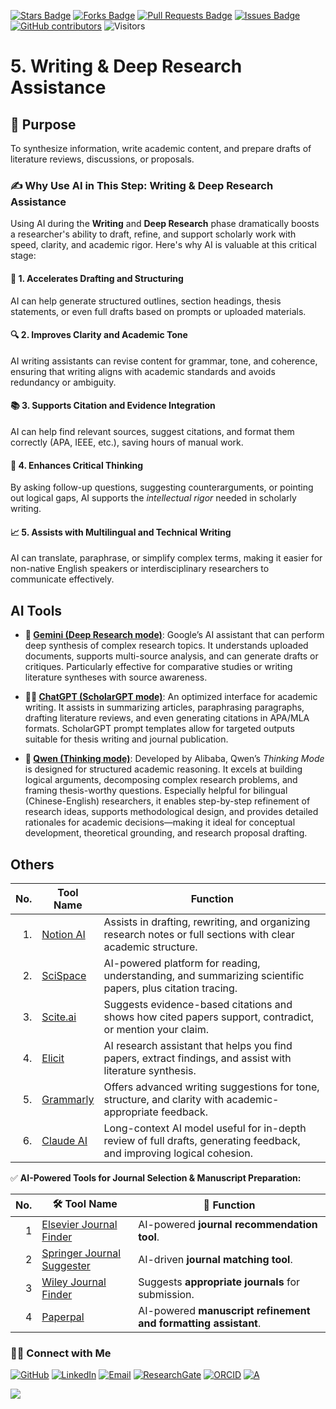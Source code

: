 <a href="https://github.com/drshahizan/short-course/stargazers"><img src="https://img.shields.io/github/stars/drshahizan/short-course" alt="Stars Badge"/></a>
<a href="https://github.com/drshahizan/short-course/network/members"><img src="https://img.shields.io/github/forks/drshahizan/short-course" alt="Forks Badge"/></a>
<a href="https://github.com/drshahizan/short-course/pulls"><img src="https://img.shields.io/github/issues-pr/drshahizan/short-course" alt="Pull Requests Badge"/></a>
<a href="https://github.com/drshahizan/short-course"><img src="https://img.shields.io/github/issues/drshahizan/short-course" alt="Issues Badge"/></a>
<a href="https://github.com/drshahizan/short-course/graphs/contributors"><img alt="GitHub contributors" src="https://img.shields.io/github/contributors/drshahizan/short-course?color=2b9348"></a>
![Visitors](https://api.visitorbadge.io/api/visitors?path=https%3A%2F%2Fgithub.com%2Fdrshahizan%2Fshort-course&labelColor=%23d9e3f0&countColor=%23697689&style=flat)

# 5. Writing & Deep Research Assistance

## 🔸 Purpose
To synthesize information, write academic content, and prepare drafts of literature reviews, discussions, or proposals.

### ✍️ Why Use AI in This Step: **Writing & Deep Research Assistance**

Using AI during the **Writing** and **Deep Research** phase dramatically boosts a researcher's ability to draft, refine, and support scholarly work with speed, clarity, and academic rigor. Here's why AI is valuable at this critical stage:


#### 🧠 1. **Accelerates Drafting and Structuring**
AI can help generate structured outlines, section headings, thesis statements, or even full drafts based on prompts or uploaded materials.


#### 🔍 2. **Improves Clarity and Academic Tone**
AI writing assistants can revise content for grammar, tone, and coherence, ensuring that writing aligns with academic standards and avoids redundancy or ambiguity.

#### 📚 3. **Supports Citation and Evidence Integration**
AI can help find relevant sources, suggest citations, and format them correctly (APA, IEEE, etc.), saving hours of manual work.

#### 🧩 4. **Enhances Critical Thinking**
By asking follow-up questions, suggesting counterarguments, or pointing out logical gaps, AI supports the *intellectual rigor* needed in scholarly writing.


#### 📈 5. **Assists with Multilingual and Technical Writing**
AI can translate, paraphrase, or simplify complex terms, making it easier for non-native English speakers or interdisciplinary researchers to communicate effectively.

## AI Tools
* **🔬 [Gemini (Deep Research mode)](./ai/gemini.md)**:
Google’s AI assistant that can perform deep synthesis of complex research topics. It understands uploaded documents, supports multi-source analysis, and can generate drafts or critiques. Particularly effective for comparative studies or writing literature syntheses with source awareness.

* **🧑‍🎓 [ChatGPT (ScholarGPT mode)](./ai/chatgpt.md)**:
An optimized interface for academic writing. It assists in summarizing articles, paraphrasing paragraphs, drafting literature reviews, and even generating citations in APA/MLA formats. ScholarGPT prompt templates allow for targeted outputs suitable for thesis writing and journal publication.

* **🧠 [Qwen (Thinking mode)](./ai/qwen.md)**:
  Developed by Alibaba, Qwen’s *Thinking Mode* is designed for structured academic reasoning. It excels at building logical arguments, decomposing complex research problems, and framing thesis-worthy questions. Especially helpful for bilingual (Chinese-English) researchers, it enables step-by-step refinement of research ideas, supports methodological design, and provides detailed rationales for academic decisions—making it ideal for conceptual development, theoretical grounding, and research proposal drafting.


## Others

| No. |Tool Name                                  | Function |
| --: | ------------------------------------------------- | --------------------------------------------------------------------------------------------------------------------------- |
|  1. | [Notion AI](https://www.notion.so/product/ai) | Assists in drafting, rewriting, and organizing research notes or full sections with clear academic structure.               |
|  2. | [SciSpace](https://typeset.io/scispace/)      | AI-powered platform for reading, understanding, and summarizing scientific papers, plus citation tracing.                   |
|  3. | [Scite.ai](https://scite.ai/)                 | Suggests evidence-based citations and shows how cited papers support, contradict, or mention your claim.                    |
|  4. | [Elicit](https://elicit.org/)                 | AI research assistant that helps you find papers, extract findings, and assist with literature synthesis.                   |
|  5. | [Grammarly](https://www.grammarly.com/go)   | Offers advanced writing suggestions for tone, structure, and clarity with academic-appropriate feedback.                    |
|  6. | [Claude AI](https://claude.ai/)               | Long-context AI model useful for in-depth review of full drafts, generating feedback, and improving logical cohesion.       |

✅ **AI-Powered Tools for Journal Selection & Manuscript Preparation:**  

| No. | 🛠 **Tool Name** | 📖 **Function** | 
| ---: | ---------------- | ------------------ | 
| 1 | [Elsevier Journal Finder](https://journalfinder.elsevier.com/) | AI-powered **journal recommendation tool**. | 
| 2 | [Springer Journal Suggester](https://journalsuggester.springer.com/) | AI-driven **journal matching tool**. | 
| 3 | [Wiley Journal Finder](https://journalfinder.wiley.com/) | Suggests **appropriate journals** for submission. | 
| 4 | [Paperpal](https://www.paperpal.com/) | AI-powered **manuscript refinement and formatting assistant**. | 



### 🙌🏻 Connect with Me
<p align="left">
    <a href="https://github.com/drshahizan" target="_blank"><img alt="GitHub" src="https://img.shields.io/badge/-@drshahizan-181717?style=flat-square&logo=GitHub&logoColor=white"></a>
    <a href="https://www.linkedin.com/in/drshahizan" target="_blank"><img alt="LinkedIn" src="https://img.shields.io/badge/-drshahizan-blue?style=flat-square&logo=Linkedin&logoColor=white&link=https://www.linkedin.com/in/drshahizan/"></a>
    <a href="mailto:shahizan@utm.my" target="_blank"><img alt="Email" src="https://img.shields.io/badge/-shahizan@utm.my-c14438?style=flat-square&logo=Gmail&logoColor=white&link=mailto:shahizan@utm.my.com"></a>
    <a href="https://www.researchgate.net/profile/Mohd-Othman-28" target="_blank"><img alt="ResearchGate" src="https://img.shields.io/badge/-ResearchGate-00CCBB?style=flat-square&logo=ResearchGate&logoColor=white"></a>
    <a href="https://orcid.org/0000-0003-4261-1873" target="_blank"><img alt="ORCID" src="https://img.shields.io/badge/-ORCID-A6CE39?style=flat-square&logo=ORCID&logoColor=white"></a> 
 <a href="https://visitorbadge.io/status?path=https%3A%2F%2Fgithub.com%2Fdrshahizan" target="_blank"><img alt="A" src="https://api.visitorbadge.io/api/visitors?path=https%3A%2F%2Fgithub.com%2Fdrshahizan&labelColor=%23697689&countColor=%23555555&style=plastic"></a>
 
![](https://hit.yhype.me/github/profile?user_id=81284918)
</p>
